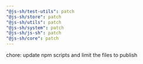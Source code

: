 ```yaml
---
"@js-sh/test-utils": patch
"@js-sh/store": patch
"@js-sh/utils": patch
"@js-sh/system": patch
"@js-sh/js-sh": patch
"@js-sh/core": patch
---
```


chore: update npm scripts and limit the files to publish
